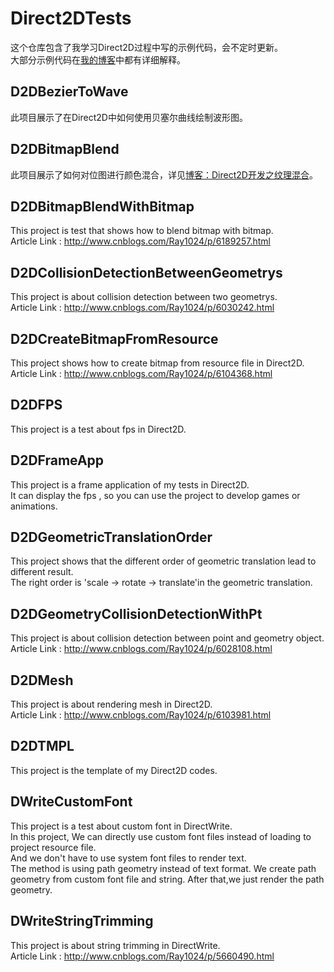 # Direct2DTests
这个仓库包含了我学习Direct2D过程中写的示例代码，会不定时更新。</br>
大部分示例代码在[我的博客](http://www.cnblogs.com/Ray1024/)中都有详细解释。

## D2DBezierToWave
此项目展示了在Direct2D中如何使用贝塞尔曲线绘制波形图。

## D2DBitmapBlend
此项目展示了如何对位图进行颜色混合，详见[博客：Direct2D开发之纹理混合](http://www.cnblogs.com/Ray1024/p/6189257.html)。

## D2DBitmapBlendWithBitmap
This project is test that shows how to blend bitmap with bitmap.</br>
Article Link : http://www.cnblogs.com/Ray1024/p/6189257.html

## D2DCollisionDetectionBetweenGeometrys
This project is about collision detection between two geometrys.</br>
Article Link : http://www.cnblogs.com/Ray1024/p/6030242.html

## D2DCreateBitmapFromResource
This project shows how to create bitmap from resource file in Direct2D.</br>
Article Link : http://www.cnblogs.com/Ray1024/p/6104368.html

## D2DFPS
This project is a test about fps in Direct2D.

## D2DFrameApp
This project is a frame application of my tests in Direct2D.</br>
It can display the fps , so you can use the project to develop games or animations.

## D2DGeometricTranslationOrder
This project shows that the different order of geometric translation lead to different result.</br>
The right order is 'scale -> rotate -> translate'in the geometric translation.

## D2DGeometryCollisionDetectionWithPt
This project is about collision detection between point and geometry object.</br>
Article Link : http://www.cnblogs.com/Ray1024/p/6028108.html

## D2DMesh
This project is about rendering mesh in Direct2D.</br>
Article Link : http://www.cnblogs.com/Ray1024/p/6103981.html

## D2DTMPL
This project is the template of my Direct2D codes.

## DWriteCustomFont
This project is a test about custom font in DirectWrite.</br>
In this project, We can directly use custom font files instead of loading to project resource file.</br>
And we don't have to use system font files to render text.</br>
The method is using path geometry instead of text format. We create path geometry from custom font file and string. After that,we just render the path geometry.

## DWriteStringTrimming
This project is about string trimming in DirectWrite.</br>
Article Link : http://www.cnblogs.com/Ray1024/p/5660490.html
